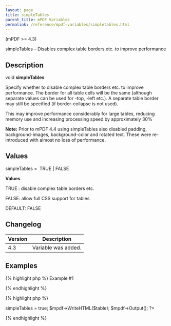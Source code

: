 ```yaml
---
layout: page
title: simpleTables
parent_title: mPDF Variables
permalink: /reference/mpdf-variables/simpletables.html
---
```


<div id="bpmbook" class="bpmbook" style="direction:ltr;">
<div class="topic_user_field">
<div id="U0">
<p>(mPDF &gt;= 4.3)</p>
<p>simpleTables – Disables complex table borders etc. to improve performance</p>
<h2>Description</h2>

<div class="alert alert-info" role="alert">void <b>simpleTables</b></div>
<p>Specify whether to disable complex table borders etc. to improve performance. The border for all table cells will be the same (although separate values can be used for -top, -left etc.). A separate table border may still be specified (if border-collapse is not used).</p>
<p>This may improve performance considerably for large tables, reducing memory use and increasing processing speed by approximately 30%</p>

<div class="alert alert-info" role="alert"><b>Note:</b> Prior to mPDF 4.4 using simpleTables also disabled padding, background-images, background-color and rotated text. These were re-introduced with almost no loss of performance.</div>
<h2>Values</h2>
<p class="manual_param_dt"><span class="parameter">simpleTables</span> =&nbsp; <span class="smallblock">TRUE </span>| <span class="smallblock">FALSE</span></p>
<p class="manual_param_dd"><b>Values</b>

<span class="smallblock">TRUE </span>: disable complex table borders etc.

<span class="smallblock">FALSE</span>: allow full CSS support for tables

<span class="smallblock">DEFAULT</span>: <span class="smallblock">FALSE</span></p>
<h2>Changelog</h2>
<table class="bpmTopic"> <thead>
<tr> <th>Version</th><th>Description</th> </tr>
</thead> <tbody>
<tr>
<td>4.3</td>
<td>Variable was added.</td>
</tr>
</tbody> </table>
<h2>Examples</h2>

{% highlight php %}
Example #1

{% endhighlight %}

{% highlight php %}
<?php

<?php

include("../mpdf.php");

$mpdf=new mPDF();

$mpdf->simpleTables = true;

$mpdf->WriteHTML($table);

$mpdf->Output();

?>
{% endhighlight %}

<p>&nbsp;</p>
</div>
</div>

